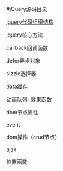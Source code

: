 #jQuery源码目录

[jquery代码组织结构](jq-structure.html)

jquery核心方法

callback回调函数

defer异步对象

sizzle选择器

data缓存

动画队列+效果函数

dom节点属性

event

dom操作（crud节点）

ajax

位置函数
